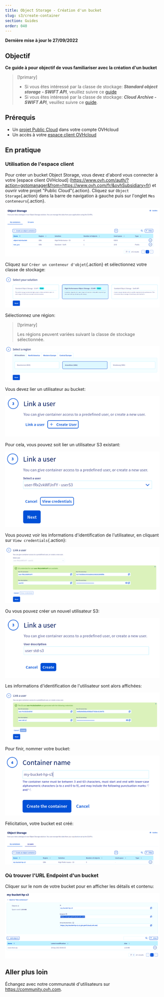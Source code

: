 ```yaml
---
title: Object Storage - Création d'un bucket
slug: s3/create-container
section: Guides
order: 040
---
```


**Dernière mise à jour le 27/09/2022**

## Objectif

**Ce guide à pour objectif de vous familiariser avec la création d'un bucket**

> [!primary]
>
> - Si vous êtes intéressé par la classe de stockage: ***Standard object storage - SWIFT API***, veuillez suivre ce [guide](https://docs.ovh.com/fr/storage/pcs/creation-de-conteneur/)
> - Si vous êtes intéressé par la classe de stockage: ***Cloud Archive - SWIFT API***, veuillez suivre ce [guide](https://docs.ovh.com/fr/storage/pca/creation-de-conteneur/).
>

## Prérequis

- Un [projet Public Cloud](https://www.ovhcloud.com/fr/public-cloud/) dans votre compte OVHcloud
- Un accès à votre [espace client OVHcloud](https://www.ovh.com/auth/?action=gotomanager&from=https://www.ovh.com/fr/&ovhSubsidiary=fr)

## En pratique

### Utilisation de l'espace client

Pour créer un bucket Object Storage, vous devez d'abord vous connecter à votre [espace client OVHcloud] (https://www.ovh.com/auth/?action=gotomanager&from=https://www.ovh.com/fr/&ovhSubsidiary=fr) et ouvrir votre projet "Public Cloud"{.action}. Cliquez sur `Object Storage`{.action} dans la barre de navigation à gauche puis sur l'onglet `Mes conteneurs`{.action}.

![My containers Dashboard](images/highperf-create-container-2022092808185322.png)

Cliquez sur `Créer un conteneur d'objet`{.action} et sélectionnez votre classe de stockage:

![Select your solution](images/highperf-create-container-20220928081750384.png)

Sélectionnez une région:

> [!primary]
>
> Les régions peuvent variées suivant la classe de stockage sélectionnée.
>

![Select a region](images/highperf-create-container-20220928082104424.png)

Vous devez lier un utilisateur au bucket:

![Link a user](images/highperf-create-container-20220928082210758.png)

Pour cela, vous pouvez soit lier un utilisateur S3 existant:

![Link a user](images/highperf-create-container-20220928082306958.png)

Vous pouvez voir les informations d'identification de l'utilisateur, en cliquant sur `View credentials`{.action}:

![view credentials](images/highperf-create-container-20220928082435427.png)

Ou vous pouvez créer un nouvel utilisateur S3:

![Create S3 user](images/highperf-create-container-20220928082604314.png)

Les informations d'identification de l'utilisateur sont alors affichées:

![User created credentials](images/highperf-create-container-20220928082836834.png)

Pour finir, nommer votre bucket:

![Container name](images/highperf-create-container-20220928082938155.png)

Félicitation, votre bucket est créé:

![Result](images/highperf-create-container-20220928083209650.png)

### Où trouver l'URL Endpoint d'un bucket

Cliquer sur le nom de votre bucket pour en afficher les détails et contenu:

![Bucket details](images/highperf-create-container-20220928091433895.png)

## Aller plus loin

Échangez avec notre communauté d'utilisateurs sur <https://community.ovh.com>.
